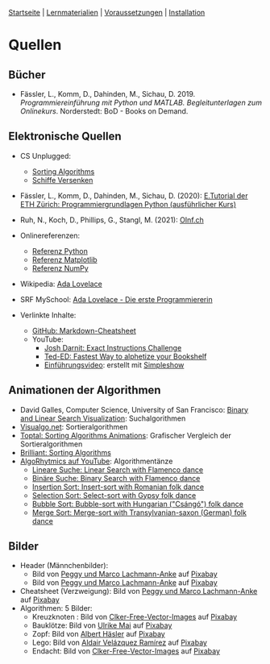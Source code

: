 [Startseite](./index.md) | [Lernmaterialien](./kurs.md) | [Voraussetzungen](./voraussetzungen.md) | [Installation](./installation_anaconda.md)

# Quellen

## Bücher

* Fässler, L., Komm, D., Dahinden, M., Sichau, D. 2019. *Programmiereinführung mit Python und MATLAB. Begleitunterlagen zum Onlinekurs*. Norderstedt: BoD - Books on Demand.

## Elektronische Quellen

* CS Unplugged:
  * [Sorting Algorithms](https://classic.csunplugged.org/sorting-algorithms/)
  * [Schiffe Versenken](https://classic.csunplugged.org/wp-content/uploads/2014/12/CSUnplugged_OS_2015_v3.2.2_AL_Ak-6.pdf)
* Fässler, L., Komm, D., Dahinden, M., Sichau, D. (2020): [E.Tutorial der ETH Zürich: Programmiergrundlagen Python (ausführlicher Kurs)](https://et.lecturers.inf.ethz.ch/viewer/course/b6wSvFsS8ydmuZ7R2?course_locale_key=de)
* Ruh, N., Koch, D., Phillips, G., Stangl, M. (2021): [OInf.ch](https://oinf.ch/kurs/codes-und-algorithmen/algorithmen/)
* Onlinereferenzen:
  * [Referenz Python](https://docs.python.org/3/)
  * [Referenz Matplotlib](https://matplotlib.org)
  * [Referenz NumPy](https://numpy.org/doc/stable/)

* Wikipedia: [Ada Lovelace](https://de.wikipedia.org/wiki/Ada_Lovelace)
* SRF MySchool: [Ada Lovelace - Die erste Programmiererin](https://www.srf.ch/sendungen/myschool/ada-lovelace-die-erste-programmiererin-2)

* Verlinkte Inhalte:
  * [GitHub: Markdown-Cheatsheet](https://guides.github.com/pdfs/markdown-cheatsheet-online.pdf)
  * YouTube:
    * [Josh Darnit: Exact Instructions Challenge](https://youtu.be/FN2RM-CHkuI)
    * [Ted-ED: Fastest Way to alphetize your Bookshelf](https://youtu.be/WaNLJf8xzC4)
    * [Einführungsvideo](https://www.youtube.com/watch?v=kWv7HbOH9Ao): erstellt mit [Simpleshow](https://videomaker.simpleshow.com/de/)

## Animationen der Algorithmen

* David Galles, Computer Science, University of San Francisco: [Binary and Linear Search Visualization](https://www.cs.usfca.edu/~galles/visualization/Search.html): Suchalgorithmen
* [Visualgo.net](https://visualgo.net/en/sorting?slide=1): Sortieralgorithmen
* [Toptal: Sorting Algorithms Animations](https://www.toptal.com/developers/sorting-algorithms): Grafischer Vergleich der Sortieralgorithmen
* [Brilliant: Sorting Algorithms](https://brilliant.org/wiki/sorting-algorithms/)
* [AlgoRhytmics auf YouTube](https://www.youtube.com/channel/UCIqiLefbVHsOAXDAxQJH7Xw): Algorithmentänze
  * [Lineare Suche: Linear Search with Flamenco dance](https://www.youtube.com/watch?v=-PuqKbu9K3U)
  * [Binäre Suche: Binary Search with Flamenco dance](https://www.youtube.com/watch?v=iP897Z5Nerk)
  * [Insertion Sort: Insert-sort with Romanian folk dance](https://www.youtube.com/watch?v=ROalU379l3U)
  * [Selection Sort: Select-sort with Gypsy folk dance](https://www.youtube.com/watch?v=Ns4TPTC8whw)
  * [Bubble Sort: Bubble-sort with Hungarian ("Csángó") folk dance](https://www.youtube.com/watch?v=lyZQPjUT5B4)
  * [Merge Sort: Merge-sort with Transylvanian-saxon (German) folk dance](https://www.youtube.com/watch?v=XaqR3G_NVoo)

## Bilder

* Header (Männchenbilder): 
  * Bild von [Peggy und Marco Lachmann-Anke](https://pixabay.com/de/users/peggy_marco-1553824/?utm_source=link-attribution&amp;utm_medium=referral&amp;utm_campaign=image&amp;utm_content=1013910) auf [Pixabay](https://pixabay.com/de/?utm_source=link-attribution&amp;utm_medium=referral&amp;utm_campaign=image&amp;utm_content=1013910>)
  * Bild von [Peggy und Marco Lachmann-Anke](https://pixabay.com/de/users/peggy_marco-1553824/?utm_source=link-attribution&amp;utm_medium=referral&amp;utm_campaign=image&amp;utm_content=1013911) auf [Pixabay](https://pixabay.com/de/?utm_source=link-attribution&amp;utm_medium=referral&amp;utm_campaign=image&amp;utm_content=1013911>)
* Cheatsheet (Verzweigung): Bild von [Peggy und Marco Lachmann-Anke](https://pixabay.com/de/users/peggy_marco-1553824/?utm_source=link-attribution&amp;utm_medium=referral&amp;utm_campaign=image&amp;utm_content=1020284) auf [Pixabay](https://pixabay.com/de/?utm_source=link-attribution&amp;utm_medium=referral&amp;utm_campaign=image&amp;utm_content=1020284>)
* Algorithmen: 5 Bilder:
  * Kreuzknoten	: Bild von [Clker-Free-Vector-Images](https://pixabay.com/de/users/clker-free-vector-images-3736/?utm_source=link-attribution&amp;utm_medium=referral&amp;utm_campaign=image&amp;utm_content=311708) auf [Pixabay](https://pixabay.com/de/?utm_source=link-attribution&amp;utm_medium=referral&amp;utm_campaign=image&amp;utm_content=311708)
  * Bauklötze: Bild von [Ulrike Mai](https://pixabay.com/de/users/counselling-440107/?utm_source=link-attribution&amp;utm_medium=referral&amp;utm_campaign=image&amp;utm_content=456614) auf [Pixabay](https://pixabay.com/de/?utm_source=link-attribution&amp;utm_medium=referral&amp;utm_campaign=image&amp;utm_content=456614)
  * Zopf: Bild von [Albert Häsler](https://pixabay.com/de/users/hslergr1-284612/?utm_source=link-attribution&amp;utm_medium=referral&amp;utm_campaign=image&amp;utm_content=387842) auf [Pixabay](https://pixabay.com/de/?utm_source=link-attribution&amp;utm_medium=referral&amp;utm_campaign=image&amp;utm_content=387842)
  * Lego: Bild von [Aldair Velázquez Ramírez](https://pixabay.com/de/users/aldarami-18973239/?utm_source=link-attribution&amp;utm_medium=referral&amp;utm_campaign=image&amp;utm_content=5754238) auf [Pixabay](https://pixabay.com/de/?utm_source=link-attribution&amp;utm_medium=referral&amp;utm_campaign=image&amp;utm_content=5754238)
  * Endacht: Bild von [Clker-Free-Vector-Images](https://pixabay.com/de/users/clker-free-vector-images-3736/?utm_source=link-attribution&amp;utm_medium=referral&amp;utm_campaign=image&amp;utm_content=311708) auf [Pixabay](https://pixabay.com/de/?utm_source=link-attribution&amp;utm_medium=referral&amp;utm_campaign=image&amp;utm_content=303899)